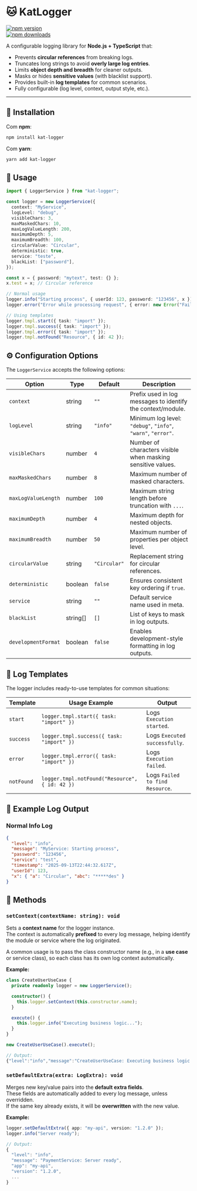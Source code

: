 # 🐱 KatLogger

[![npm version](https://img.shields.io/npm/v/kat-logger.svg?color=blue)](https://www.npmjs.com/package/kat-logger)  
[![npm downloads](https://img.shields.io/npm/dm/kat-logger.svg?color=green)](https://www.npmjs.com/package/kat-logger)

A configurable logging library for **Node.js + TypeScript** that:

- Prevents **circular references** from breaking logs.
- Truncates long strings to avoid **overly large log entries**.
- Limits **object depth and breadth** for cleaner outputs.
- Masks or hides **sensitive values** (with blacklist support).
- Provides built-in **log templates** for common scenarios.
- Fully configurable (log level, context, output style, etc.).

---

## 🚀 Installation

Com **npm**:

```bash
npm install kat-logger
```

Com **yarn**:

```bash
yarn add kat-logger
```

## 🔧 Usage

```ts
import { LoggerService } from "kat-logger";

const logger = new LoggerService({
  context: "MyService",
  logLevel: "debug",
  visibleChars: 3,
  maxMaskedChars: 10,
  maxLogValueLength: 200,
  maximumDepth: 5,
  maximumBreadth: 100,
  circularValue: "Circular",
  deterministic: true,
  service: "teste",
  blackList: ["password"],
});

const x = { password: "mytext", test: {} };
x.test = x; // Circular reference

// Normal usage
logger.info("Starting process", { userId: 123, password: "123456", x });
logger.error("Error while processing request", { error: new Error("Failure") });

// Using templates
logger.tmpl.start({ task: "import" });
logger.tmpl.success({ task: "import" });
logger.tmpl.error({ task: "import" });
logger.tmpl.notFound("Resource", { id: 42 });
```

## ⚙️ Configuration Options

The `LoggerService` accepts the following options:

| Option              | Type     | Default      | Description                                                  |
| ------------------- | -------- | ------------ | ------------------------------------------------------------ |
| `context`           | string   | `""`         | Prefix used in log messages to identify the context/module.  |
| `logLevel`          | string   | `"info"`     | Minimum log level: `"debug"`, `"info"`, `"warn"`, `"error"`. |
| `visibleChars`      | number   | `4`          | Number of characters visible when masking sensitive values.  |
| `maxMaskedChars`    | number   | `8`          | Maximum number of masked characters.                         |
| `maxLogValueLength` | number   | `100`        | Maximum string length before truncation with `...`.          |
| `maximumDepth`      | number   | `4`          | Maximum depth for nested objects.                            |
| `maximumBreadth`    | number   | `50`         | Maximum number of properties per object level.               |
| `circularValue`     | string   | `"Circular"` | Replacement string for circular references.                  |
| `deterministic`     | boolean  | `false`      | Ensures consistent key ordering if `true`.                   |
| `service`           | string   | `""`         | Default service name used in meta.                           |
| `blackList`         | string[] | `[]`         | List of keys to mask in log outputs.                         |
| `developmentFormat` | boolean  | `false`      | Enables development-style formatting in log outputs.         |

## 📝 Log Templates

The logger includes ready-to-use templates for common situations:

| Template   | Usage Example                                  | Output                          |
| ---------- | ---------------------------------------------- | ------------------------------- |
| `start`    | `logger.tmpl.start({ task: "import" })`        | Logs `Execution started`.       |
| `success`  | `logger.tmpl.success({ task: "import" })`      | Logs `Executed successfully`.   |
| `error`    | `logger.tmpl.error({ task: "import" })`        | Logs `Execution failed`.        |
| `notFound` | `logger.tmpl.notFound("Resource", { id: 42 })` | Logs `Failed to find Resource`. |

## 📜 Example Log Output

### Normal Info Log

```json
{
  "level": "info",
  "message": "MyService: Starting process",
  "password": "123456",
  "service": "test",
  "timestamp": "2025-09-13T22:44:32.617Z",
  "userId": 123,
  "x": { "a": "Circular", "abc": "*****des" }
}
```

## 🔨 Methods

### `setContext(contextName: string): void`

Sets a **context name** for the logger instance.  
The context is automatically **prefixed** to every log message, helping identify the module or service where the log originated.

A common usage is to pass the class constructor name (e.g., in a **use case** or service class), so each class has its own log context automatically.

**Example:**

```ts
class CreateUserUseCase {
  private readonly logger = new LoggerService();

  constructor() {
    this.logger.setContext(this.constructor.name);
  }

  execute() {
    this.logger.info("Executing business logic...");
  }
}

new CreateUserUseCase().execute();

// Output:
{"level":"info","message":"CreateUserUseCase: Executing business logic...", ...}
```

### `setDefaultExtra(extra: LogExtra): void`

Merges new key/value pairs into the **default extra fields**.  
These fields are automatically added to every log message, unless overridden.  
If the same key already exists, it will be **overwritten** with the new value.

**Example:**

```ts
logger.setDefaultExtra({ app: "my-api", version: "1.2.0" });
logger.info("Server ready");

// Output:
{
  "level": "info",
  "message": "PaymentService: Server ready",
  "app": "my-api",
  "version": "1.2.0",
  ...
}
```
